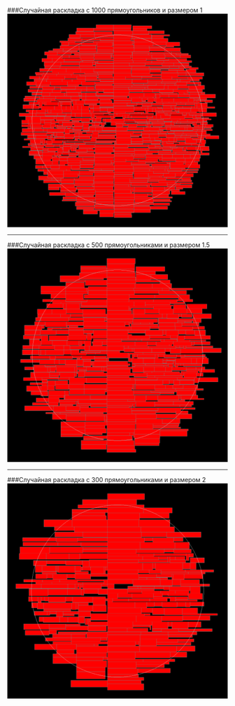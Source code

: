 ﻿###Случайная раскладка с 1000 прямоугольников и размером 1
![Random 1000 recatngles with size 1](random-count1000-scale1.png "Random 1000 recatngles with size 1")

---

###Случайная раскладка с 500 прямоугольниками и размером 1.5 
![Random 500 recatngles with size 1.5](random-count500-scale1,5.png "Random 500 recatngles with size 1.5")

---

###Случайная раскладка с 300 прямоугольниками и размером 2
![Random 300 recatngles with size 2](random-count300-scale2.png "Random 300 recatngles with size 2")

